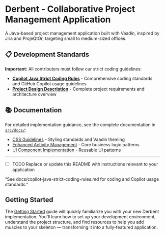 # Derbent - Collaborative Project Management Application

A Java-based project management application built with Vaadin, inspired by Jira and ProjeQtOr, targeting small to medium-sized offices.

## 📋 Development Standards

**Important:** All contributors must follow our strict coding guidelines:
- **[Copilot Java Strict Coding Rules](./copilot-java-strict-coding-rules.md)** - Comprehensive coding standards and GitHub Copilot usage guidelines  
- **[Project Design Description](./src/docs/project_design_description.md)** - Complete project requirements and architecture overview

## 📚 Documentation

For detailed implementation guidance, see the complete documentation in [`src/docs/`](./src/docs/):
- [CSS Guidelines](./src/docs/CSS_GUIDELINES.md) - Styling standards and Vaadin theming
- [Enhanced Activity Management](./src/docs/enhanced-activity-management-implementation.md) - Core business logic patterns  
- [UI Component Implementation](./src/docs/CPANEL_ACTIVITY_DESCRIPTION_IMPLEMENTATION.md) - Reusable UI patterns

---

- [ ] TODO Replace or update this README with instructions relevant to your application

“See docs/copilot-java-strict-coding-rules.md for coding and Copilot usage standards.”


## Getting Started

The [Getting Started](https://vaadin.com/docs/latest/getting-started) guide will quickly familiarize you with your new
Derbent implementation. You'll learn how to set up your development environment, understand the project 
structure, and find resources to help you add muscles to your skeleton — transforming it into a fully-featured 
application.
